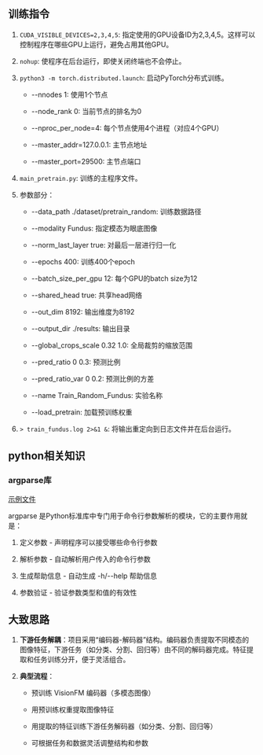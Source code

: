 ## 训练指令

1. `CUDA_VISIBLE_DEVICES=2,3,4,5`: 指定使用的GPU设备ID为2,3,4,5。这样可以控制程序在哪些GPU上运行，避免占用其他GPU。

2. `nohup`: 使程序在后台运行，即使关闭终端也不会停止。

3. `python3 -m torch.distributed.launch`: 启动PyTorch分布式训练。

   - \--nnodes 1: 使用1个节点

   - \--node_rank 0: 当前节点的排名为0

   - \--nproc_per_node=4: 每个节点使用4个进程（对应4个GPU）

   - \--master_addr=127.0.0.1: 主节点地址

   - \--master_port=29500: 主节点端口

4. `main_pretrain.py`: 训练的主程序文件。

5. 参数部分：

   - \--data_path ./dataset/pretrain_random: 训练数据路径

   - \--modality Fundus: 指定模态为眼底图像

   - \--norm_last_layer true: 对最后一层进行归一化

   - \--epochs 400: 训练400个epoch

   - \--batch_size_per_gpu 12: 每个GPU的batch size为12

   - \--shared_head true: 共享head网络

   - \--out_dim 8192: 输出维度为8192

   - \--output_dir ./results: 输出目录

   - \--global_crops_scale 0.32 1.0: 全局裁剪的缩放范围

   - \--pred_ratio 0 0.3: 预测比例

   - \--pred_ratio_var 0 0.2: 预测比例的方差

   - \--name Train_Random_Fundus: 实验名称

   - \--load_pretrain: 加载预训练权重

6. `> train_fundus.log 2>&1 &`: 将输出重定向到日志文件并在后台运行。

## python相关知识

### argparse库

[示例文件](draft.py)

argparse 是Python标准库中专门用于命令行参数解析的模块，它的主要作用就是：

1. 定义参数 - 声明程序可以接受哪些命令行参数

2. 解析参数 - 自动解析用户传入的命令行参数

3. 生成帮助信息 - 自动生成 -h/--help 帮助信息

4. 参数验证 - 验证参数类型和值的有效性

## 大致思路

1. **下游任务解耦**：项目采用“编码器-解码器”结构。编码器负责提取不同模态的图像特征，下游任务（如分类、分割、回归等）由不同的解码器完成。特征提取和任务训练分开，便于灵活组合。

2. **典型流程**：

   * 预训练 VisionFM 编码器（多模态图像）

   * 用预训练权重提取图像特征

   * 用提取的特征训练下游任务解码器（如分类、分割、回归等）

   * 可根据任务和数据灵活调整结构和参数